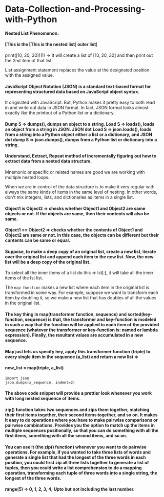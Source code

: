 # Data-Collection-and-Processing-with-Python
#### Nested List Phenomenon:
#### [This is the [This is the nested list] outer list]

print([10, 20, 30][1]) => It will create a list of [10, 20, 30] and then print out the 2nd item of that list.

List assignment statement replaces the value at the designated position with the assigned value.

#### JavaScript Object Notation (JSON) is a standard text-based format for representing structured data based on JavaScript object syntax.
It originated with JavaScript. But, Python makes it pretty easy to both read in and write out data in JSON format. In fact, JSON format looks almost exactly like the printout of a Python list or a dictionary. 

#### Dump S => dumps(), dumps an object to a string. Load S => loads(), loads an object from a string in JSON. JSON dot Load S => json.loads(), loads from a string into a Python object either a list or a dictionary, and JSON dot dump S => json.dumps(), dumps from a Python list or dictionary into a string.

#### Understand, Extract, Repeat method of incrementally figuring out how to extract data from a nested data structure.

Mnemonic or specific or related names are good we are working with multiple nested loops.

When we are in control of the data structure is to make it very regular with always the same kinds of items in the same level of nesting. In other words, don't mix integers, lists, and dictionaries as items in a single list.

#### Object1 is Object2 => checks whether Object1 and Object2 are same objects or not. If the objects are same, then their contents will also be same.

#### Object1 == Object2 => checks whether the contents of Object1 and Object2 are same or not. In this case, the objects can be different but their contents can be same or equal.

#### Suppose, to make a deep copy of an original list, create a new list, iterate over the original list and append each item to the new list. Now, the new list will be a deep copy of the original list.

To select all the inner items of a list do this => lst[:], it will take all the inner items of the lst list.

The `map function` makes a new list where each item in the original list is transformed in some way. For example, suppose we want to transform each item by doubling it, so we make a new list that has doubles of all the values in the original list.

#### The key thing in map(transformer function, sequence) and sorted(key-function, sequence) is that, the transformer and key-function is modeled in such a way that the function will be applied to each item of the provided sequence (whatever the transformer or key-function is: named or lambda expression). Finally, the resultant values are accumulated in a new sequence.

#### Map just lets us specify hey, apply this transformer function (triple) to every single item in the sequence (a_list) and return a new list => 
#### new_list = map(triple, a_list)

```
import json
json.dumps(a_sequence, indent=2)
```
#### The above code snippet will provide a prettier look whenever you work with long nested sequence of items.

#### zip() function takes two sequences and zips them together, matching their first items together, their second items together, and so on. It makes it easy to do operations where you have to make pairwise comparisons or pairwise combinations. Provides you the option to match up the items in multiple sequences positionally, so that you can do something with all the first items, something with all the second items, and so on.
#### You can use it (the zip() function) whenever you want to do pairwise operations. For example, if you wanted to take three lists of words and generate a single list that had the longest of the three words in each position, you could first zip all three lists together to generate a list of tuples, then you could write a list comprehension to do a mapping operation, transforming each tuple of three words into a single string, the longest of the three words. 

#### range(5) => 0, 1, 2, 3, 4; Upto but not including the last number.































































